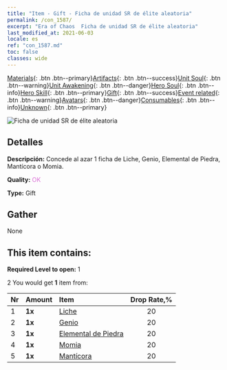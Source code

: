 ```yaml
---
title: "Item - Gift - Ficha de unidad SR de élite aleatoria"
permalink: /con_1587/
excerpt: "Era of Chaos  Ficha de unidad SR de élite aleatoria"
last_modified_at: 2021-06-03
locale: es
ref: "con_1587.md"
toc: false
classes: wide
---
```

 [Materials](/ItemsES/){: .btn .btn--primary}[Artifacts](/ItemsES/Artifacts/){: .btn .btn--success}[Unit Soul](/ItemsES/UnitSoul/){: .btn .btn--warning}[Unit Awakening](/ItemsES/UnitAwakening/){: .btn .btn--danger}[Hero Soul](/ItemsES/HeroSoul/){: .btn .btn--info}[Hero Skill](/ItemsES/HeroSkill/){: .btn .btn--primary}[Gift](/ItemsES/Gift/){: .btn .btn--success}[Event related](/ItemsES/Events/){: .btn .btn--warning}[Avatars](/ItemsES/Avatars/){: .btn .btn--danger}[Consumables](/ItemsES/Consumables/){: .btn .btn--info}[Unknown](/ItemsES/Unknown/){: .btn .btn--primary}

 ![Ficha de unidad SR de élite aleatoria](/images/t/i_907182.png)

## Detalles
 **Descripción:** Concede al azar 1 ficha de Liche, Genio, Elemental de Piedra, Mantícora o Momia.

 **Quality:** <span style="color: #DA70D6">OK</span>

 **Type:** Gift

## Gather

  None

## This item contains:

 **Required Level to open:** 1

 2 You would get **1** item  from:

  | Nr | Amount |     Item    | Drop Rate,% |
  |:---|:-------|:------------|:---------:|
  | 1 |  **1x** | [Liche](/ItemsES/unt_212/) | 20 | 
  | 2 |  **1x** | [Genio](/ItemsES/unt_239/) | 20 | 
  | 3 |  **1x** | [Elemental de Piedra](/ItemsES/unt_266/) | 20 | 
  | 4 |  **1x** | [Momia](/ItemsES/unt_215/) | 20 | 
  | 5 |  **1x** | [Mantícora](/ItemsES/unt_249/) | 20 | 
